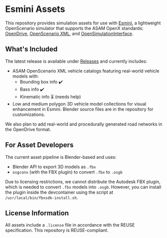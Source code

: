 # Esmini Assets

This repository provides simulation assets for use with [Esmini](https://esmini.github.io/), a lightweight OpenScenario simulator that supports the ASAM OpenX standards: [OpenDrive](https://www.asam.net/standards/detail/opendrive/), [OpenScenario XML](https://www.asam.net/standards/detail/openscenario-xml/), and [OpenSimulationInterface](https://www.asam.net/standards/detail/osi/). 

## What's Included

The latest release is available under [Releases](https://github.com/bounverif/esmini-assets/releases) and currently includes:
- ASAM OpenScenario XML vehicle catalogs featuring real-world vehicle models with:
   - Bounding box info ✔️
   - Bass info ✔️
   - Kinematic info ⏳ (needs help)
- Low and medium polygon 3D vehicle model collections for visual enhancement in Esmini. Blender source files are in the repository for customizations.

We also plan to add real-world and procedurally generated road networks in the OpenDrive format.

## For Asset Developers

The current asset pipeline is Blender-based and uses:
- Blender API to export 3D models as `.fbx` 
- `osgconv` (with the FBX plugin) to convert `.fbx` to `.osgb`

Due to licensing restrictions, we cannot distribute the Autodesk FBX plugin, which is needed to convert `.fbx`  models into `.osgb`. However, you can install the plugin inside the devcontainer using the script at `/usr/local/bin/fbxsdk-install.sh`.

## License Information

All assets include a `.license` file in accordance with the REUSE specification. This repository is REUSE-compliant.
